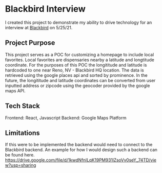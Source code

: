 # Blackbird Interview

I created this project to demonstrate my ability to drive technology for an interview at [Blackbird](https://blackbirdgo.com/) on 5/25/21. 

## Project Purpose 
This project serves as a POC for customizing a homepage to include local favorites. Local favorites are dispensaries nearby a latitude and longtitude coordinate. For the purposes of this POC the longititude and latitude is hardcoded to one near Reno, NV - Blackbird HQ location. The data is retrieved using the google places api and sorted by prominence. In the future, the longititude and latitude coordinates can be converted from user inputted address or zipcode using the geocoder provided by the google maps API. 

## Tech Stack 
Frontend: React, Javascript 
Backend: Google Maps Platform 

## Limitations 
If this were to be implemented the backend would need to connect to the Blackbird backend. An example for how I would design such a backend can be found here. 
https://drive.google.com/file/d/1kwdNfnILqK19PM931lZsoVv0seY_74TD/view?usp=sharing
